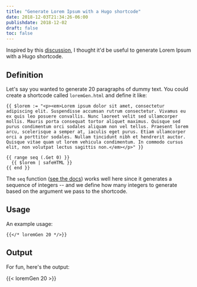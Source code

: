 ```yaml
---
title: "Generate Lorem Ipsum with a Hugo shortcode"
date: 2018-12-03T21:34:26-06:00
publishdate: 2018-12-02
draft: false
toc: false
---
```


Inspired by this [discussion](https://discourse.gohugo.io/t/lorem-ipsum-shortcode-for-hugo/15604), I thought it'd be useful to generate Lorem Ipsum with a Hugo shortcode. 

## Definition

Let's say you wanted to generate 20 paragraphs of dummy text. You could create a shortcode called `loremGen.html` and define it like:

```
{{ $lorem := "<p><em>Lorem ipsum dolor sit amet, consectetur adipiscing elit. Suspendisse accumsan rutrum consectetur. Vivamus eu ex quis leo posuere convallis. Nunc laoreet velit sed ullamcorper mollis. Mauris porta consequat tortor aliquet maximus. Quisque sed purus condimentum orci sodales aliquam non vel tellus. Praesent lorem arcu, scelerisque a semper at, iaculis eget purus. Etiam ullamcorper orci a porttitor sodales. Nullam tincidunt nibh et hendrerit auctor. Quisque vitae quam ut lorem vehicula condimentum. In commodo cursus elit, non volutpat lectus sagittis non.</em></p>" }}

{{ range seq (.Get 0) }}
  {{ $lorem | safeHTML }}
{{ end }}
```

The `seq` function ([see the docs](https://gohugo.io/functions/seq/)) works well here since it generates a sequence of integers -- and we define how many integers to generate based on the argument we pass to the shortcode. 


## Usage 
An example usage: 

```
{{</* loremGen 20 */>}}
```

## Output 

For fun, here's the output:

{{< loremGen 20 >}}
